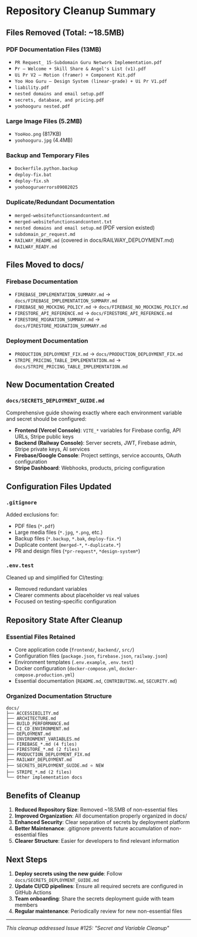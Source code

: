 # Repository Cleanup Summary

## Files Removed (Total: ~18.5MB)

### PDF Documentation Files (13MB)
- `PR Request_ 15-Subdomain Guru Network Implementation.pdf`
- `Pr – Welcome + Skill Share & Angel's List (v1).pdf` 
- `Ui Pr V2 — Motion (framer) + Component Kit.pdf`
- `Yoo Hoo Guru – Design System (linear‑grade) + Ui Pr V1.pdf`
- `liability.pdf`
- `nested domains and email setup.pdf`
- `secrets, database, and pricing.pdf`
- `yoohooguru nested.pdf`

### Large Image Files (5.2MB)
- `YooHoo.png` (817KB)
- `yoohooguru.jpg` (4.4MB)

### Backup and Temporary Files
- `Dockerfile.python.backup`
- `deploy-fix.bat`
- `deploy-fix.sh`
- `yoohooguruerrors09082025`

### Duplicate/Redundant Documentation
- `merged-websitefunctionsandcontent.md`
- `merged-websitefunctionsandcontent.txt`
- `nested domains and email setup.md` (PDF version existed)
- `subdomain_pr_request.md`
- `RAILWAY_README.md` (covered in docs/RAILWAY_DEPLOYMENT.md)
- `RAILWAY_READY.md`

## Files Moved to docs/

### Firebase Documentation
- `FIREBASE_IMPLEMENTATION_SUMMARY.md` → `docs/FIREBASE_IMPLEMENTATION_SUMMARY.md`
- `FIREBASE_NO_MOCKING_POLICY.md` → `docs/FIREBASE_NO_MOCKING_POLICY.md`
- `FIRESTORE_API_REFERENCE.md` → `docs/FIRESTORE_API_REFERENCE.md`
- `FIRESTORE_MIGRATION_SUMMARY.md` → `docs/FIRESTORE_MIGRATION_SUMMARY.md`

### Deployment Documentation
- `PRODUCTION_DEPLOYMENT_FIX.md` → `docs/PRODUCTION_DEPLOYMENT_FIX.md`
- `STRIPE_PRICING_TABLE_IMPLEMENTATION.md` → `docs/STRIPE_PRICING_TABLE_IMPLEMENTATION.md`

## New Documentation Created

### `docs/SECRETS_DEPLOYMENT_GUIDE.md`
Comprehensive guide showing exactly where each environment variable and secret should be configured:

- **Frontend (Vercel Console)**: `VITE_*` variables for Firebase config, API URLs, Stripe public keys
- **Backend (Railway Console)**: Server secrets, JWT, Firebase admin, Stripe private keys, AI services
- **Firebase/Google Console**: Project settings, service accounts, OAuth configuration
- **Stripe Dashboard**: Webhooks, products, pricing configuration

## Configuration Files Updated

### `.gitignore`
Added exclusions for:
- PDF files (`*.pdf`)
- Large media files (`*.jpg`, `*.png`, etc.)
- Backup files (`*.backup`, `*.bak`, `deploy-fix.*`)
- Duplicate content (`merged-*`, `*-duplicate.*`)
- PR and design files (`*pr-request*`, `*design-system*`)

### `.env.test`
Cleaned up and simplified for CI/testing:
- Removed redundant variables
- Clearer comments about placeholder vs real values
- Focused on testing-specific configuration

## Repository State After Cleanup

### Essential Files Retained
- Core application code (`frontend/`, `backend/`, `src/`)
- Configuration files (`package.json`, `firebase.json`, `railway.json`)
- Environment templates (`.env.example`, `.env.test`)
- Docker configuration (`docker-compose.yml`, `docker-compose.production.yml`)
- Essential documentation (`README.md`, `CONTRIBUTING.md`, `SECURITY.md`)

### Organized Documentation Structure
```
docs/
├── ACCESSIBILITY.md
├── ARCHITECTURE.md
├── BUILD_PERFORMANCE.md
├── CI_CD_ENVIRONMENT.md
├── DEPLOYMENT.md
├── ENVIRONMENT_VARIABLES.md
├── FIREBASE_*.md (4 files)
├── FIRESTORE_*.md (2 files)
├── PRODUCTION_DEPLOYMENT_FIX.md
├── RAILWAY_DEPLOYMENT.md
├── SECRETS_DEPLOYMENT_GUIDE.md ⭐ NEW
├── STRIPE_*.md (2 files)
└── Other implementation docs
```

## Benefits of Cleanup

1. **Reduced Repository Size**: Removed ~18.5MB of non-essential files
2. **Improved Organization**: All documentation properly organized in docs/
3. **Enhanced Security**: Clear separation of secrets by deployment platform
4. **Better Maintenance**: .gitignore prevents future accumulation of non-essential files
5. **Clearer Structure**: Easier for developers to find relevant information

## Next Steps

1. **Deploy secrets using the new guide**: Follow `docs/SECRETS_DEPLOYMENT_GUIDE.md`
2. **Update CI/CD pipelines**: Ensure all required secrets are configured in GitHub Actions
3. **Team onboarding**: Share the secrets deployment guide with team members
4. **Regular maintenance**: Periodically review for new non-essential files

---

*This cleanup addressed Issue #125: "Secret and Variable Cleanup"*